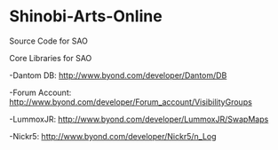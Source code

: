 Shinobi-Arts-Online
===================

Source Code for SAO

Core Libraries for SAO

-Dantom DB: http://www.byond.com/developer/Dantom/DB

-Forum Account: http://www.byond.com/developer/Forum_account/VisibilityGroups

-LummoxJR: http://www.byond.com/developer/LummoxJR/SwapMaps

-Nickr5: http://www.byond.com/developer/Nickr5/n_Log


